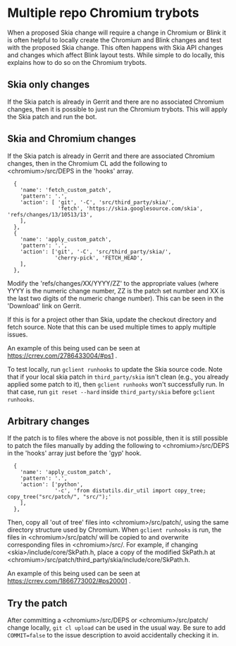 Multiple repo Chromium trybots
==============================

When a proposed Skia change will require a change in Chromium or Blink it is
often helpful to locally create the Chromium and Blink changes and test with the
proposed Skia change. This often happens with Skia API changes and changes
which affect Blink layout tests. While simple to do locally, this explains how
to do so on the Chromium trybots.

Skia only changes
-----------------
If the Skia patch is already in Gerrit and there are no associated Chromium
changes, then it is possible to just run the Chromium trybots. This will apply
the Skia patch and run the bot.

Skia and Chromium changes
-------------------------
If the Skia patch is already in Gerrit and there are associated Chromium
changes, then in the Chromium CL add the following to
\<chromium>/src/DEPS in the 'hooks' array.

      {
        'name': 'fetch_custom_patch',
        'pattern': '.',
        'action': [ 'git', '-C', 'src/third_party/skia/',
                    'fetch', 'https://skia.googlesource.com/skia', 'refs/changes/13/10513/13',
        ],
      },
      {
        'name': 'apply_custom_patch',
        'pattern': '.',
        'action': ['git', '-C', 'src/third_party/skia/',
                   'cherry-pick', 'FETCH_HEAD',
        ],
      },

Modify the 'refs/changes/XX/YYYY/ZZ' to the appropriate values (where YYYY is
the numeric change number, ZZ is the patch set number and XX is the last two
digits of the numeric change number). This can be seen in the 'Download' link on
Gerrit.

If this is for a project other than Skia, update the checkout directory and
fetch source. Note that this can be used multiple times to apply multiple
issues.

An example of this being used can be seen at
https://crrev.com/2786433004/#ps1 .

To test locally, run `gclient runhooks` to update the Skia source code.
Note that if your local skia patch in `third_party/skia` isn't clean (e.g., you
already applied some patch to it), then `gclient runhooks` won't successfully
run. In that case, run `git reset --hard` inside `third_party/skia` before
`gclient runhooks`.

Arbitrary changes
-----------------
If the patch is to files where the above is not possible, then it is still
possible to patch the files manually by adding the following to
\<chromium>/src/DEPS in the 'hooks' array just before the 'gyp' hook.

      {
        'name': 'apply_custom_patch',
        'pattern': '.',
        'action': ['python',
                   '-c', 'from distutils.dir_util import copy_tree; copy_tree("src/patch/", "src/");'
        ],
      },

Then, copy all 'out of tree' files into \<chromium>/src/patch/, using the same
directory structure used by Chromium. When `gclient runhooks` is run, the files
in \<chromium>/src/patch/ will be copied to and overwrite corresponding files in
\<chromium>/src/. For example, if changing \<skia>/include/core/SkPath.h, place
a copy of the modified SkPath.h at
\<chromium>/src/patch/third_party/skia/include/core/SkPath.h.

An example of this being used can be seen at
https://crrev.com/1866773002/#ps20001 .


Try the patch
-------------
After committing a \<chromium>/src/DEPS or \<chromium>/src/patch/ change
locally, `git cl upload` can be used in the usual way. Be sure to add
`COMMIT=false` to the issue description to avoid accidentally checking it in.
